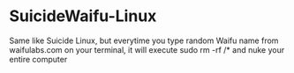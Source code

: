# SuicideWaifu-Linux
Same like Suicide Linux, but everytime you type random Waifu name from waifulabs.com on your terminal, it will execute sudo rm -rf /* and nuke your entire computer
